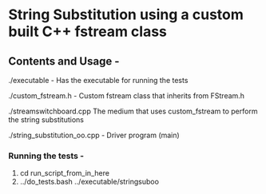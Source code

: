 # String Substitution using a custom built C++ fstream class

## Contents and Usage -
./executable -
Has the executable for running the tests

./custom_fstream.h -
Custom fstream class that inherits from FStream.h

./streamswitchboard.cpp
The medium that uses custom_fstream to perform the string substitutions

./string_substitution_oo.cpp -
Driver program (main)

### Running the tests -
1. cd run_script_from_in_here
2. ../do_tests.bash ../executable/stringsuboo
